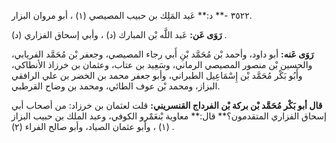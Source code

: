 ٣٥٢٢ -** د:** عَبد المَلِك بن حبيب المصيصي (١) ، أبو مروان البزار.

**رَوَى عَن:** عَبد اللَّه بْن المبارك (د) ، وأبي إسحاق الفزاري (د) .

**رَوَى عَنه:** أبو داود، وأحمد بْن مُحَمَّد بْنِ أَبي رجاء المصيصي، وجعفر بْن مُحَمَّد الفريابي، والحسين بْن منصور المصيصي الرماني، وسَعِيد بن عتاب، وعثمان بن خرزاذ الأنطاكي، وأَبُو بَكْر مُحَمَّد بْن إِسْمَاعِيل الطبراني، وأبو جعفر محمد بن الخضر بن علي الرافقي البزاز، ومحمد بْن عوف الطائي، ومحمد بن وضاح القرطبي.

**قال أبو بَكْر مُحَمَّد بْن بركة بْن الفرداج القنسريني:** قلت لعثمان بن خرزاد: من أصحاب أبي إسحاق الفزاري المتقدمون؟** قال:** معاوية بْنعَمْرو الكوفي، وعبد الملك بن حبيب البزاز (١) ، وأبو عثمان الصياد، وأبو صالح الفراء (٢) .